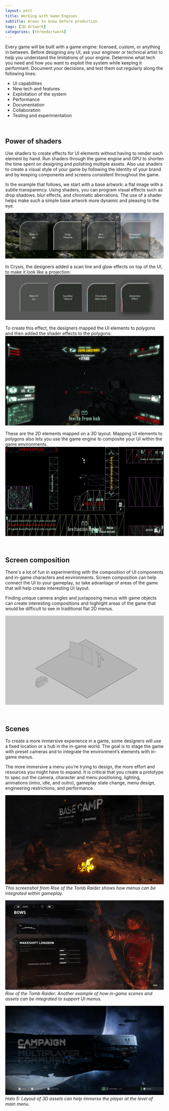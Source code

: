 ```yaml
---
layout: post
title: Working with Game Engines
subtitle: Areas to know before production
tags: [3D Artwork]
categories: [threedartwork]
---
```


Every game will be built with a game engine: licensed, custom, or anything in between. Before designing any UI, ask your engineer or technical artist to help you understand the limitations of your engine. Determine what tech you need and how you want to exploit the system while keeping it performant. Document your decisions, and test them out regularly along the following lines:
- UI capabilities
- New tech and features
- Exploitation of the system
- Performance
- Documentation
- Collaboration
- Testing and experimentation

<br>

## Power of shaders
Use shaders to create effects for UI elements without having to render each element by hand. Run shaders through the game engine and GPU to shorten the time spent on designing and polishing multiple assets. Also use shaders to create a visual style of your game by following the identity of your brand and by keeping components and screens consistent throughout the game.

In the example that follows, we start with a base artwork: a flat image with a subtle transparency. Using shaders, you can program visual effects such as drop shadows, blur effects, and chromatic aberrations. The use of a shader helps make such a simple base artwork more dynamic and pleasing to the eye.

![Shader Examples](/img/Shader_Examples.jpg)  

In Crysis, the designers added a scan line and glow effects on top of the UI, to make it look like a projection:  
![Scan Line shader](/img/Shader_ScanLine.jpg)

To create this effect, the designers mapped the UI elements to polygons and then added the shader effects to the polygons:  
![Scan Line polygons](/img/Shader_ScanLine_poly.jpg)

These are the 2D elements mapped on a 3D layout. Mapping UI elements to polygons also lets you use the game engine to composite your UI within the game environments.  
![Scan Line mapping](/img/Shader_ScanLine_mapping.jpg)

<br>

## Screen composition
There's a lot of fun in experimenting with the composition of UI components and in-game characters and environments. Screen composition can help connect the UI to your gameplay, so take advantage of areas of the game that will help create interesting UI layout.

Finding unique camera angles and juxtaposing menus with game objects can create interesting compositions and highlight areas of the game that would be difficult to see in traditional flat 2D menus.

![Screen Composition in world](/img/Screen_Composition.gif)

<br>

## Scenes
To create a more immersive experience in a game, some designers will use a fixed location or a hub in the in-game world. The goal is to stage the game with preset cameras and to integrate the environment’s elements with in-game menus. 

The more immersive a menu you’re trying to design, the more effort and resources you might have to expand. It is critical that you create a prototype to spec out the camera, character and menu positioning, lighting, animations (intro, idle, and outro), gameplay state change, menu design, engineering restrictions, and performance.

![Rise of the Tomb Raider menu](/img/TombRaider_menu.jpg)  
_This screenshot from Rise of the Tomb Raider shows how menus can be integrated within gameplay._

![Rise of the Tomb Raider submenu](/img/TombRaider_submenu.jpg)  
_Rise of the Tomb Raider: Another example of how in-game scenes and assets can be integrated to support UI menus._

![Halo 5 menu](/img/Halo5_menu.jpg)  
_Halo 5: Layout of 3D assets can help immerse the player at the level of main menu._

<br>
